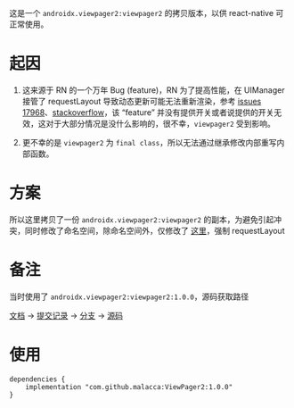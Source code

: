 这是一个 `androidx.viewpager2:viewpager2` 的拷贝版本，以供 react-native 可正常使用。

# 起因

1. 这来源于 RN 的一个万年 Bug (feature)，RN 为了提高性能，在 UIManager 接管了 requestLayout 导致动态更新可能无法重新渲染，参考 [issues 17968](https://github.com/facebook/react-native/issues/17968)、[stackoverflow](https://stackoverflow.com/questions/49371866/recyclerview-wont-update-child-until-i-scroll)，该 “feature” 并没有提供开关或者说提供的开关无效，这对于大部分情况是没什么影响的，很不幸，`viewpager2` 受到影响。

2. 更不幸的是 `viewpager2` 为 `final class`，所以无法通过继承修改内部重写内部函数。

# 方案

所以这里拷贝了一份 `androidx.viewpager2:viewpager2` 的副本，为避免引起冲突，同时修改了命名空间，除命名空间外，仅修改了 [这里](https://github.com/malacca/ViewPager2/commit/8d85bc2513c5f6646fa2693ff0abd85a554a7624)，强制 requestLayout 


# 备注

当时使用了 `androidx.viewpager2:viewpager2:1.0.0`，源码获取路径

[文档](https://developer.android.com/jetpack/androidx/releases/viewpager2#1.0.0) -> [提交记录](https://android.googlesource.com/platform/frameworks/support/+log/743e7f1c517cfe59c2e2e4149c655888670508d4..c4c5f5340c2250ff0b4709448ca82abc915ef6b4/viewpager2) -> [分支](https://android.googlesource.com/platform/frameworks/support/+/c4c5f5340c2250ff0b4709448ca82abc915ef6b4) -> [源码](https://android.googlesource.com/platform/frameworks/support/+/c4c5f5340c2250ff0b4709448ca82abc915ef6b4/viewpager2/)

# 使用

```
dependencies {
    implementation "com.github.malacca:ViewPager2:1.0.0"
}
```